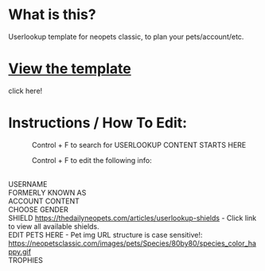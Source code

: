 <h1>What is this?</h1>
Userlookup template for neopets classic, to plan your pets/account/etc.

<h1><a href="https://trsilver.github.io/userlookup/template.html">View the template</a></h1>
click here!

<h1>Instructions / How To Edit:</h1>
<ol>
  <ul>Control + F to search for USERLOOKUP CONTENT STARTS HERE</ul>
  <ul>Control + F to edit the following info:</ul>
</ol>

<BR>USERNAME
<BR>FORMERLY KNOWN AS
  <BR>ACCOUNT CONTENT
<BR>CHOOSE GENDER
  <BR>SHIELD https://thedailyneopets.com/articles/userlookup-shields - Click link to view all available shields.
<BR>EDIT PETS HERE - Pet img URL structure is case sensitive!: https://neopetsclassic.com/images/pets/Species/80by80/species_color_happy.gif
<BR>TROPHIES

